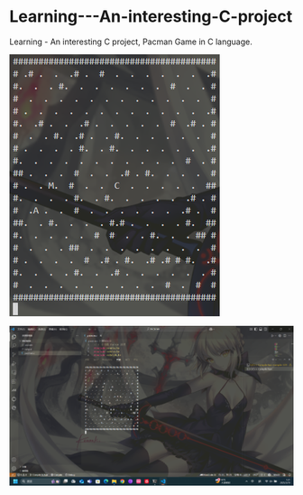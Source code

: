 # Learning---An-interesting-C-project
Learning - An interesting C project, Pacman Game in C language.

<p>
  <img src="img/game too.png" />
</p>

<p>
  <img src="img/demo.png" />
</p>
